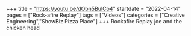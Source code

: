 +++
title = "https://youtu.be/dObn5BuICo4"
startdate = "2022-04-14"
pages = ["Rock-afire Replay"]
tags = ["Videos"]
categories = ["Creative Engineering","ShowBiz Pizza Place"]
+++
Rockafire Replay joe and the chicken head
